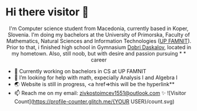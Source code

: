 # Hi there visitor 👋 

<p align="center">
I'm Computer science student from Macedonia, currently based in Koper, Slovenia. I'm doing my bachelors at the University of Primorska, Faculty of Mathematics, Natural Sciences and Information Technologies (<a href="https://www.famnit.upr.si/en">UP FAMNIT</a>). Prior to that, i finished high school in Gymnasium <a href="dobridaskalov.edu.mk">Dobri Daskalov</a>, located in my hometown. Also, still noob, but with desire and passion pursuing * <!--cybersecurity--> * career </p>

- 🔭 Currently working on bachelors in CS at UP FAMNIT
- 🤔 I’m looking for help with math, expecially Analysis I and Algebra I
- 🌏 Website is still in progress, <a href=>this will be the hyperlink**</a>
- 📫 Reach me on my email: <a href = "mailto: zivkostoimcev1551@outlook.com">zivkostoimcev1551@outlook.com</a>
✨
![Visitor Count](https://profile-counter.glitch.me/{YOUR USER}/count.svg)

<!--
(8) Making a View Counter for GitHub Repos - Easy PHP Tutorial - YouTube

- 🔭 I’m currently working on CS degree ...
- 🌱 I’m currently learning ...
- 👯 I’m looking to collaborate on ...
- 🤔 I’m looking for help with ...
- 💬 Ask me about ...
- 📫 How to reach me: ...
- 😄 Pronouns: ...
- ⚡ Fun fact: ...
-->
